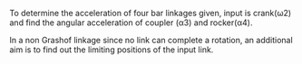 To determine the acceleration of four bar linkages given, input is crank(ω2) and find the angular acceleration of coupler (α3) and rocker(α4).

In a non Grashof linkage since no link can complete a rotation, an additional aim is to find out the limiting positions of the input link.
